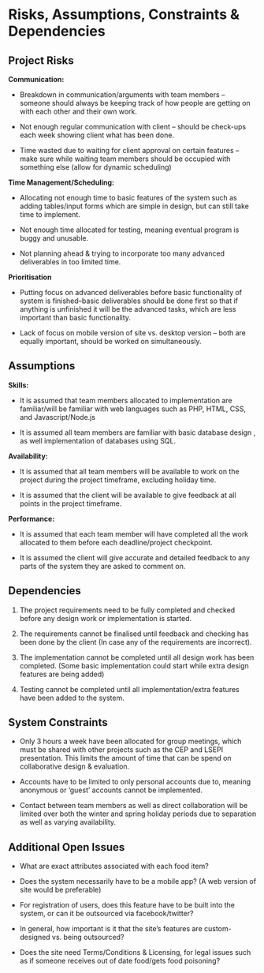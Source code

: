 # Risks, Assumptions, Constraints & Dependencies

## Project Risks

**Communication:**

- Breakdown in communication/arguments with team members – someone should always be keeping track of how people are getting on with each other and their own work.

- Not enough regular communication with client – should be check-ups each week showing client what has been done.

- Time wasted due to waiting for client approval on certain features – make sure while waiting team members should be occupied with something else (allow for dynamic scheduling)

**Time Management/Scheduling:**

- Allocating not enough time to basic features of the system such as adding tables/input forms which are simple in design, but can still take time to implement.

- Not enough time allocated for testing, meaning eventual program is buggy and unusable.

- Not planning ahead & trying to incorporate too many advanced deliverables in too limited time.

**Prioritisation**

- Putting focus on advanced deliverables before basic functionality of system is finished–basic deliverables should be done first so that if anything is unfinished it will be the advanced tasks, which are less important than basic functionality.

- Lack of focus on mobile version of site vs. desktop version – both are equally important, should be worked on simultaneously.

## Assumptions

**Skills:**

- It is assumed that team members allocated to implementation are familiar/will be familiar with web languages such as PHP, HTML, CSS, and Javascript/Node.js

- It is assumed all team members are familiar with basic database design , as well implementation of databases using SQL.

**Availability:**

- It is assumed that all team members will be available to work on the project during the project timeframe, excluding holiday time.

- It is assumed that the client will be available to give feedback at all points in the project timeframe.

**Performance:**

- It is assumed that each team member will have completed all the work allocated to them before each deadline/project checkpoint.

- It is assumed the client will give accurate and detailed feedback to any parts of the system they are asked to comment on.

## Dependencies

1. The project requirements need to be fully completed and checked before any design work or implementation is started.

2. The requirements cannot be finalised until feedback and checking has been done by the client (In case any of the requirements are incorrect).

3. The implementation cannot be completed until all design work has been completed. (Some basic implementation could start while extra design features are being added)

4. Testing cannot be completed until all implementation/extra features have been added to the system.

## System Constraints

- Only 3 hours a week have been allocated for group meetings, which must be shared with other projects such as the CEP and LSEPI presentation. This limits the amount of time that can be spend on collaborative design & evaluation.

- Accounts have to be limited to only personal accounts due to, meaning anonymous or ‘guest’ accounts cannot be implemented.

- Contact between team members as well as direct collaboration will be limited over both the winter and spring holiday periods due to separation as well as varying availability.

## Additional Open Issues

- What are exact attributes associated with each food item?

- Does the system necessarily have to be a mobile app? (A web version of site would be preferable)

- For registration of users, does this feature have to be built into the system, or can it be outsourced via facebook/twitter?

- In general, how important is it that the site’s features are custom-designed vs. being outsourced?

- Does the site need Terms/Conditions & Licensing, for legal issues such as if someone receives out of date food/gets food poisoning?

